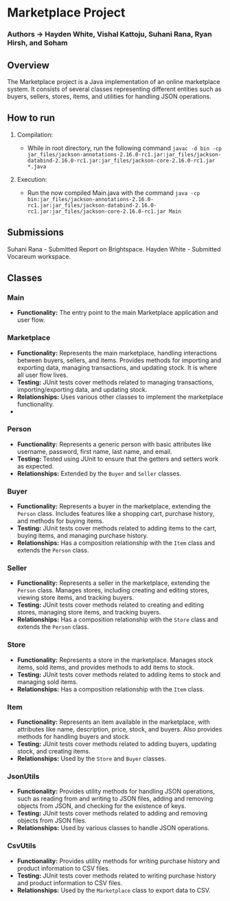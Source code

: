 # Marketplace Project 
### Authors -> Hayden White, Vishal Kattoju, Suhani Rana, Ryan Hirsh, and Soham
## Overview

The Marketplace project is a Java implementation of an online marketplace system. It consists of several classes representing different entities such as buyers, sellers, stores, items, and utilities for handling JSON operations.

## How to run
1. Compilation:
   - While in root directory, run the following command `javac -d bin -cp jar_files/jackson-annotations-2.16.0-rc1.jar:jar_files/jackson-databind-2.16.0-rc1.jar:jar_files/jackson-core-2.16.0-rc1.jar *.java`

2. Execution:
   - Run the now compiled Main.java with the command `java -cp bin:jar_files/jackson-annotations-2.16.0-rc1.jar:jar_files/jackson-databind-2.16.0-rc1.jar:jar_files/jackson-core-2.16.0-rc1.jar Main`

## Submissions
Suhani Rana - Submitted Report on Brightspace. 
Hayden White - Submitted Vocareum workspace.

## Classes

### Main
- **Functionality:** The entry point to the main Marketplace application and user flow. 

### Marketplace

- **Functionality:** Represents the main marketplace, handling interactions between buyers, sellers, and items. Provides methods for importing and exporting data, managing transactions, and updating stock. It is where all user flow lives.
- **Testing:** JUnit tests cover methods related to managing transactions, importing/exporting data, and updating stock.
- **Relationships:** Uses various other classes to implement the marketplace functionality.
- 
### Person

- **Functionality:** Represents a generic person with basic attributes like username, password, first name, last name, and email.
- **Testing:** Tested using JUnit to ensure that the getters and setters work as expected.
- **Relationships:** Extended by the `Buyer` and `Seller` classes.

### Buyer

- **Functionality:** Represents a buyer in the marketplace, extending the `Person` class. Includes features like a shopping cart, purchase history, and methods for buying items.
- **Testing:** JUnit tests cover methods related to adding items to the cart, buying items, and managing purchase history.
- **Relationships:** Has a composition relationship with the `Item` class and extends the `Person` class.

### Seller

- **Functionality:** Represents a seller in the marketplace, extending the `Person` class. Manages stores, including creating and editing stores, viewing store items, and tracking buyers.
- **Testing:** JUnit tests cover methods related to creating and editing stores, managing store items, and tracking buyers.
- **Relationships:** Has a composition relationship with the `Store` class and extends the `Person` class.

### Store

- **Functionality:** Represents a store in the marketplace. Manages stock items, sold items, and provides methods to add items to stock.
- **Testing:** JUnit tests cover methods related to adding items to stock and managing sold items.
- **Relationships:** Has a composition relationship with the `Item` class.

### Item

- **Functionality:** Represents an item available in the marketplace, with attributes like name, description, price, stock, and buyers. Also provides methods for handling buyers and stock.
- **Testing:** JUnit tests cover methods related to adding buyers, updating stock, and creating items.
- **Relationships:** Used by the `Store` and `Buyer` classes.

### JsonUtils

- **Functionality:** Provides utility methods for handling JSON operations, such as reading from and writing to JSON files, adding and removing objects from JSON, and checking for the existence of keys.
- **Testing:** JUnit tests cover methods related to adding and removing objects from JSON files.
- **Relationships:** Used by various classes to handle JSON operations.

### CsvUtils

- **Functionality:** Provides utility methods for writing purchase history and product information to CSV files.
- **Testing:** JUnit tests cover methods related to writing purchase history and product information to CSV files.
- **Relationships:** Used by the `Marketplace` class to export data to CSV.


